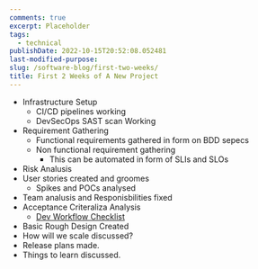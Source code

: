 ```yaml
---
comments: true
excerpt: Placeholder
tags:
  - technical
publishDate: 2022-10-15T20:52:08.052481
last-modified-purpose:
slug: /software-blog/first-two-weeks/
title: First 2 Weeks of A New Project
---
```


- Infrastructure Setup
  - CI/CD pipelines working
  - DevSecOps SAST scan Working
- Requirement Gathering
  - Functional requirements gathered in form on BDD sepecs
  - Non functional requirement gathering
    - This can be automated in form of SLIs and SLOs
- Risk Analusis
- User stories created and groomes
  - Spikes and POCs analysed
- Team analusis and Responisbilities fixed
- Acceptance Criteraliza Analysis
  - [Dev Workflow Checklist](/software-blog/dev-workflow)
- Basic Rough Design Created
- How will we scale discussed?
- Release plans made.
- Things to learn discussed.
